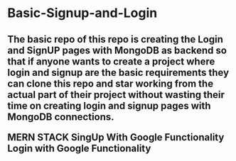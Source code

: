 # Basic-Signup-and-Login

<h2>
The basic repo of this repo is creating the Login and SignUP pages with MongoDB as backend so that if anyone wants to create a project where login and signup are the basic requirements they can clone this repo and star working from the actual part of their project without wasting their time on creating login and signup pages with MongoDB connections.

MERN STACK
SingUp With Google Functionality
Login with Google Functionality
  
</h2>
